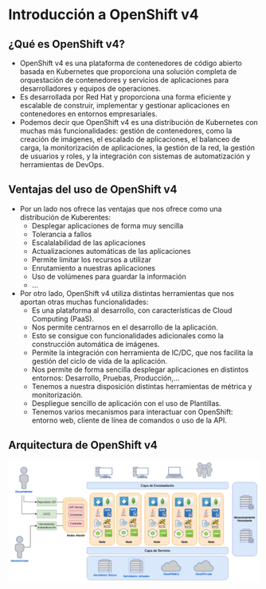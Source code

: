 # Introducción a OpenShift v4

## ¿Qué es OpenShift v4?

* OpenShift v4 es una plataforma de contenedores de código abierto basada en Kubernetes que proporciona una solución completa de orquestación de contenedores y servicios de aplicaciones para desarrolladores y equipos de operaciones. 
* Es desarrollada por Red Hat y proporciona una forma eficiente y escalable de construir, implementar y gestionar aplicaciones en contenedores en entornos empresariales.
* Podemos decir que OpenShift v4 es una distribución de Kubernetes con muchas más funcionalidades: gestión de contenedores, como la creación de imágenes, el escalado de aplicaciones, el balanceo de carga, la monitorización de aplicaciones, la gestión de la red, la gestión de usuarios y roles, y la integración con sistemas de automatización y herramientas de DevOps.

## Ventajas del uso de OpenShift v4

* Por un lado nos ofrece las ventajas que nos ofrece como una distribución de Kuberentes:
    * Desplegar aplicaciones de forma muy sencilla
    * Tolerancia a fallos
    * Escalalabilidad de las aplicaciones
    * Actualizaciones automáticas de las aplicaciones
    * Permite limitar los recursos a utilizar
    * Enrutamiento a nuestras aplicaciones
    * Uso de volúmenes para guardar la información
    * ...
* Por otro lado, OpenShift v4 utiliza distintas herramientas que nos aportan otras muchas funcionalidades:
    * Es una plataforma al desarrollo, con características de Cloud Computing (PaaS).
    * Nos permite centrarnos en el desarrollo de la aplicación.
    * Esto se consigue con funcionalidades adicionales como la construcción automática de imágenes.
    * Permite la integración con herramienta de IC/DC, que nos facilita la gestión del ciclo de vida de la aplicación.
    * Nos permite de forma sencilla desplegar aplicaciones en distintos entornos: Desarrollo, Pruebas, Producción,...
    * Tenemos a nuestra disposición distintas herramientas de métrica y monitorización.
    * Despliegue sencillo de aplicación con el uso de Plantillas.
    * Tenemos varios mecanismos para interactuar con OpenShift: entorno web, cliente de línea de comandos o uso de la API.

## Arquitectura de OpenShift v4

![openshift](img/openshift.png)